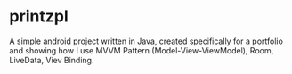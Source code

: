# printzpl

A simple android project written in Java, created specifically for a portfolio and showing how I use MVVM Pattern (Model-View-ViewModel), Room, LiveData, Viev Binding.
